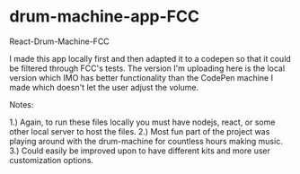 # drum-machine-app-FCC
React-Drum-Machine-FCC

I made this app locally first and then adapted it to a codepen so that it could be filtered through FCC's tests. The version I'm uploading here is the local version which IMO has better functionality than the CodePen machine I made which doesn't let the user adjust the volume. 

Notes: 

1.) Again, to run these files locally you must have nodejs, react, or some other local server to host the files. 
2.) Most fun part of the project was playing around with the drum-machine for countless hours making music. 
3.) Could easily be improved upon to have different kits and more user customization options.
